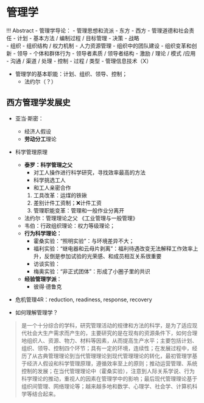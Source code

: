 # 管理学



!!! Abstract
    - 管理学导论：
        - 管理思想和流派
        - 东方 
        - 西方 
        - 管理道德和社会责任
    - 计划 
        - 基本方法 / 编制过程 / 目标管理 
        - 决策
        - 战略  
    - 组织
        - 组织结构 / 权力机制
        - 人力资源管理
        - 组织中的团队建设
        - 组织变革和创新
    - 领导
        - 个体和群体行为
        - 领导者素质 / 领导者结构
        - 激励 / 理论 / 模式 /应用
        - 沟通 / 渠道 / 处理
    - 控制
        - 过程 / 类型 
        - 管理信息技术（X） 

- 管理学的基本职能：计划、组织、领导、控制；
    - 法约尔（？）

## 西方管理学发展史


- 亚当·斯密：
    - 经济人假设
    - **劳动分工**理论
- 科学管理原理
    - **泰罗：科学管理之父**
      - 对工人操作进行科学研究，寻找效率最高的方法
      - 科学挑选工人
      - 和工人亲密合作
      1. 工具改革：运煤的铁锹
      2. 差别计件工资制；❌计件工资
      3. 管理职能变革：管理和一般作业分离开 
    - 法约尔：管理理论之父
    《工业管理与一般管理》
    - 韦伯：行政组织理论：权力等级理论；
    - **行为科学理论：**
      - 霍桑实验：“照明实验”：与环境差异不大；
      - 福利实验：“继电器和云母片剥离”：福利待遇改变无法解释工作效率上升，反倒是参加试验的光荣感、和成员相互关系很重要
      - 访谈实验：
      - 梅奥实验：“非正式团体”：形成了小圈子里的共识
    - **经验管理学派**：
      - 彼得·德鲁克

- 危机管理4R：reduction, readiness, response, recovery

- 如何理解管理学？
> 是一个十分综合的学科，研究管理活动的规律和方法的科学，是为了适应现代社会大生产需求而产生的，主要研究的是在现有的资源条件下，如何合理地组织人、资源、物力、材料等因素，从而提高生产水平；主要包括计划、组织、领导、控制四个环节；具有一定的环境，连续性；在发展过程中，经历了从古典管理理论到当代管理理论到现代管理理论的转化，最初管理学基于经济人假设和科学管理原理，遵循效率至上的原则；推动运营管理、系统控制的发展；在当代管理理论中（霍桑实验），注意到人际关系学说、行为科学理论的推动，重视人的因素在管理学中的影响；最后现代管理理论基于组织间管理、网络理论等；越来越多地和数学、心理学、社会学、计算机科学等结合起来。